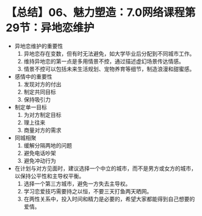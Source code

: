 # 【总结】06、魅力塑造：7.0网络课程第29节：异地恋维护

-   异地恋维护的重要性
    1.  异地恋存在变数，但有时无法避免，如大学毕业后分配到不同城市工作。
    2.  维持异地恋的第一点是多用情景不控，通过描述虚幻场景传达情感。
    3.  情景不控可以包括未来生活规划、宠物养育等细节，制造浪漫和甜蜜感。
-   感情中的重要性
    1.  发现对方的付出
    2.  制定共同目标
    3.  保持吸引力
-   制定单一目标
    1.  为对方制定目标
    2.  理上往来
    3.  商量对方的需求
-   同城相聚
    1.  缓解分隔两地的问题
    2.  避免电话吵架
    3.  避免冲动行为
-   在计划与对方见面时，建议选择一个中立的城市，而不是男方或女方的城市，以保持公平性和主导权平衡。
    1.  选择一个第三方城市，避免一方失去主导权。
    2.  学习恋爱技巧需要持之以恒，不要三天打鱼两天晒网。
    3.  在两性关系中，投入时间和精力是必要的，希望大家都能得到自己想要的爱情。